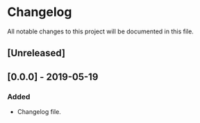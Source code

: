 # Changelog
All notable changes to this project will be documented in this file.

## [Unreleased]

## [0.0.0] - 2019-05-19
### Added
- Changelog file.